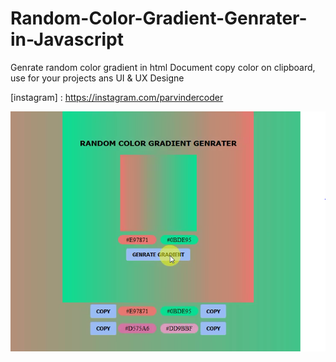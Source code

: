 # Random-Color-Gradient-Genrater-in-Javascript
Genrate random color gradient in html Document copy color on clipboard, use for your projects ans UI &amp; UX Designe

[instagram] : https://instagram.com/parvindercoder

![](Demo_Output.PNG)
